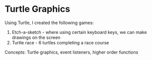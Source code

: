 # Turtle Graphics

Using Turtle, I created the following games:
1. Etch-a-sketch - where using certain keyboard keys, we can make drawings on the screen
2. Turtle race - 6 turtles completing a race course

Concepts: Turtle graphics, event listeners, higher order functions
